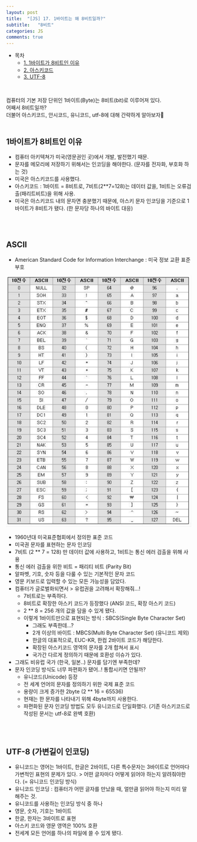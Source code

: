 ```yaml
---
layout: post
title:  "[JS] 17. 1바이트는 왜 8비트일까?"
subtitle:   "8비트"
categories: JS
comments: true
---
```


- 목차
  - [1. 1바이트가 8비트인 이유](#)
  - [2. 아스키코드](#)
  - [3. UTF-8](#)

<br>

컴퓨터의 기본 저장 단위인 1바이트(Byte)는 8비트(bit)로 이루어져 있다.<br>
어째서 8비트일까?<br>
더불어 아스키코드, 안시코드, 유니코드, utf-8에 대해 간략하게 알아보자🤩<br><br>

## 1바이트가 8비트인 이유

- 컴퓨터 아키텍쳐가 미국(영문권인 곳)에서 개발, 발전했기 때문.
- 문자를 메모리에 저장하기 위해서는 인코딩을 해야한다. (문자를 전자화, 부호화 하는 것)
- 미국은 아스키코드를 사용했다.
- 아스키코드 : 1바이트 =  8비트로, 7비트(2**7=128)는 데이터 값을, 1비트는 오류검출(패리트비트)을 위해 사용.
- 미국은 아스키코드 내의 문자면 충분했기 때문에, 아스키 문자 인코딩을 기준으로 1바이트가 8비트가 됐다. (한 문자당 하나의 바이트 대응)

<br><br>

## ASCII

- American Standard Code for Information Interchange : 미국 정보 교환 표준 부호

![아스키코드](/assets/img/study/아스키코드.png)<br>

- 1960년대 미국표준협회에서 정의한 표준 코드
- 미국권 문자를 표현하는 문자 인코딩
- 7비트 (2 ** 7 = 128) 만 데이터 값에 사용하고, 1비트는 통신 에러 검출을 위해 사용
- 통신 에러 검출을 위한 비트 = 패리티 비트 (Parity Bit)
- 알파벳, 기호, 숫자 등을 다룰 수 있는 기본적인 문자 코드
- 영문 키보드로 입력할 수 있는 모든 가능성을 담았다.
- 컴퓨터가 글로벌화되면서 > 유럽권을 고려해서 확장해줘...!
    - 7비트로는 부족하다.
    - 8비트로 확장한 아스키 코드가 등장했다 (ANSI 코드, 확장 아스키 코드)
    - 2 ** 8 = 256 개의 값을 담을 수 있게 됐다.
    - 이렇게 1바이트만으로 표현되는 방식 : SBCS(Single Byte Character Set)
        - 그래도 부족한데...?
        - 2개 이상의 바이트 : MBCS(Multi Byte Character Set) (유니코드 제외)
        - 한글의 대표적으로, EUC-KR, 한컴 2바이트 코드가 해당한다.
        - 확장된 아스키코드 영역의 문자를 2개 합쳐서 표시
        - 국가간 다르게 정의하기 때문에 호환성 이슈가 있다.
- 그래도 비유럽 국가 (한국, 일본..) 문자를 담기엔 부족한데?
- 문자 인코딩 방식도 너무 파편화가 됐어..! 통합시키면 안될까?
    - 유니코드(Unicode) 등장
    - 전 세계 언어의 문자를 정의하기 위한 국제 표준 코드
    - 용량이 크게 증가한 2byte (2 ** 16 = 65536)
    - 현재는 한 문자를 나타내기 위해 4byte까지 사용한다.
    - 파편화된 문자 인코딩 방법도 모두 유니코드로 단일화했다. (기존 아스키코드로 작성된 문서는 utf-8로 완벽 호환)
    
<br><br>

## UTF-8 (가변길이 인코딩)

- 유니코드는 영어는 1바이트, 한글은 2바이트, 다른 특수문자는 3바이트로 언어마다 가변적인 표현의 문제가 있다. > 어떤 글자마다 어떻게 읽어야 하는지 알려줘야한다. (= 유니코드 인코딩 방식)
- 유니코드 인코딩 : 컴퓨터가 어떤 글자를 만났을 때, 얼만큼 읽어야 하는지 미리 말해주는 것.
- 유니코드를 사용하는 인코딩 방식 중 하나
- 영문, 숫자, 기호는 1바이트
- 한글, 한자는 3바이트로 표현
- 아스키 코드와 영문 영역은 100% 호환
- 전세계 모든 언어를 하나의 파일에 쓸 수 있게 됐다.
